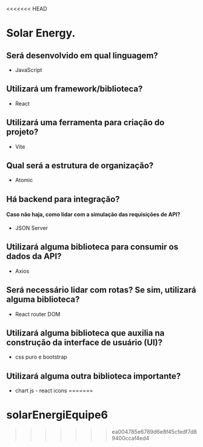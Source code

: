 <<<<<<< HEAD
# Solar Energy.

## Será desenvolvido em qual linguagem? 
* JavaScript

## Utilizará um framework/biblioteca? 
* React

## Utilizará uma ferramenta para criação do projeto? 
* Vite
## Qual será a estrutura de organização? 
* Atomic

## Há backend para integração? 
#### Caso não haja, como lidar com a simulação das requisições de API? 
* JSON Server

## Utilizará alguma biblioteca para consumir os dados da API? 
* Axios
## Será necessário lidar com rotas? Se sim, utilizará alguma biblioteca? 
* React router DOM
## Utilizará alguma biblioteca que auxilia na construção da interface de usuário (UI)? 
* css puro e bootstrap
## Utilizará alguma outra biblioteca importante?
* chart js -  react icons
=======
# solarEnergiEquipe6
>>>>>>> ea004785e6789d6e8f45cfedf7d89400ccaf4ed4
